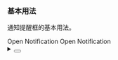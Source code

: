 ### 基本用法

通知提醒框的基本用法。

<div class="cell-demo vp-raw">
  <yc-space>
    <yc-button
      type="primary"
      @click="
        this.$notification.info({
          title: 'Notification',
          content: 'This is a notification!',
        })
      ">
      Open Notification
    </yc-button>
    <yc-button @click="handleNotification"> Open Notification </yc-button>
  </yc-space>
</div>

<script setup>
import { Notification } from 'yc-design-vue';
const handleNotification = () => {
  Notification.info({
    title: 'Notification',
    content: 'This is a notification!',
  });
};
</script>

<details>
<summary>
 <button class="code-btn"  >
    <icon-code />
 </button>
</summary>

```vue
<template>
  <yc-space>
    <yc-button
      type="primary"
      @click="
        this.$notification.info({
          title: 'Notification',
          content: 'This is a notification!',
        })
      ">
      Open Notification
    </yc-button>
    <yc-button @click="handleNotification"> Open Notification </yc-button>
  </yc-space>
</template>

<script setup>
import { Notification } from 'yc-design-vue';
const handleNotification = () => {
  Notification.info({
    title: 'Notification',
    content: 'This is a notification!',
  });
};
</script>
```

</details>
